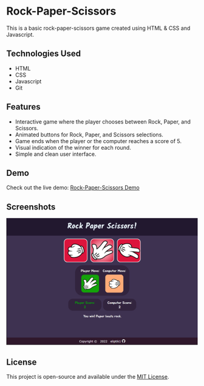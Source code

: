 # Rock-Paper-Scissors

This is a basic rock-paper-scissors game created using HTML & CSS and Javascript.

## Technologies Used

- HTML
- CSS
- Javascript
- Git

## Features

- Interactive game where the player chooses between Rock, Paper, and Scissors.
- Animated buttons for Rock, Paper, and Scissors selections.
- Game ends when the player or the computer reaches a score of 5.
- Visual indication of the winner for each round.
- Simple and clean user interface.

## Demo

Check out the live demo: [Rock-Paper-Scissors Demo](https://eliptik1.github.io/rock-paper-scissors/)

## Screenshots
![](./images/rock-paper-scissors.png)

## License

This project is open-source and available under the [MIT License](./LICENSE).